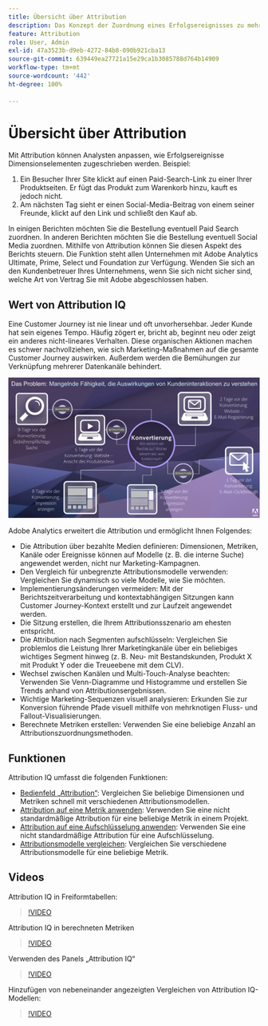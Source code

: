 ```yaml
---
title: Übersicht über Attribution
description: Das Konzept der Zuordnung eines Erfolgsereignisses zu mehreren Dimensionselementen.
feature: Attribution
role: User, Admin
exl-id: 47a3523b-d9eb-4272-84b8-090b921cba13
source-git-commit: 639449ea27721a15e29ca1b3085788d764b14909
workflow-type: tm+mt
source-wordcount: '442'
ht-degree: 100%

---
```


# Übersicht über Attribution

Mit Attribution können Analysten anpassen, wie Erfolgsereignisse Dimensionselementen zugeschrieben werden. Beispiel:

1. Ein Besucher Ihrer Site klickt auf einen Paid-Search-Link zu einer Ihrer Produktseiten. Er fügt das Produkt zum Warenkorb hinzu, kauft es jedoch nicht.
2. Am nächsten Tag sieht er einen Social-Media-Beitrag von einem seiner Freunde, klickt auf den Link und schließt den Kauf ab.

In einigen Berichten möchten Sie die Bestellung eventuell Paid Search zuordnen. In anderen Berichten möchten Sie die Bestellung eventuell Social Media zuordnen. Mithilfe von Attribution können Sie diesen Aspekt des Berichts steuern. Die Funktion steht allen Unternehmen mit Adobe Analytics Ultimate, Prime, Select und Foundation zur Verfügung. Wenden Sie sich an den Kundenbetreuer Ihres Unternehmens, wenn Sie sich nicht sicher sind, welche Art von Vertrag Sie mit Adobe abgeschlossen haben.

## Wert von Attribution IQ

Eine Customer Journey ist nie linear und oft unvorhersehbar. Jeder Kunde hat sein eigenes Tempo. Häufig zögert er, bricht ab, beginnt neu oder zeigt ein anderes nicht-lineares Verhalten. Diese organischen Aktionen machen es schwer nachvollziehen, wie sich Marketing-Maßnahmen auf die gesamte Customer Journey auswirken. Außerdem werden die Bemühungen zur Verknüpfung mehrerer Datenkanäle behindert.

![Attribution IQ-Problem](assets/attribution_iq_problem.png)

Adobe Analytics erweitert die Attribution und ermöglicht Ihnen Folgendes:

* Die Attribution über bezahlte Medien definieren: Dimensionen, Metriken, Kanäle oder Ereignisse können auf Modelle (z. B. die interne Suche) angewendet werden, nicht nur Marketing-Kampagnen.
* Den Vergleich für unbegrenzte Attributionsmodelle verwenden: Vergleichen Sie dynamisch so viele Modelle, wie Sie möchten.
* Implementierungsänderungen vermeiden: Mit der Berichtszeitverarbeitung und kontextabhängigen Sitzungen kann Customer Journey-Kontext erstellt und zur Laufzeit angewendet werden.
* Die Sitzung erstellen, die Ihrem Attributionsszenario am ehesten entspricht.
* Die Attribution nach Segmenten aufschlüsseln: Vergleichen Sie problemlos die Leistung Ihrer Marketingkanäle über ein beliebiges wichtiges Segment hinweg (z. B. Neu- mit Bestandskunden, Produkt X mit Produkt Y oder die Treueebene mit dem CLV).
* Wechsel zwischen Kanälen und Multi-Touch-Analyse beachten: Verwenden Sie Venn-Diagramme und Histogramme und erstellen Sie Trends anhand von Attributionsergebnissen.
* Wichtige Marketing-Sequenzen visuell analysieren: Erkunden Sie zur Konversion führende Pfade visuell mithilfe von mehrknotigen Fluss- und Fallout-Visualisierungen.
* Berechnete Metriken erstellen: Verwenden Sie eine beliebige Anzahl an Attributionszuordnungsmethoden.

## Funktionen

Attribution IQ umfasst die folgenden Funktionen:

* [Bedienfeld „Attribution“](../c-panels/attribution.md): Vergleichen Sie beliebige Dimensionen und Metriken schnell mit verschiedenen Attributionsmodellen.
* [Attribution auf eine Metrik anwenden](../visualizations/freeform-table/column-row-settings/column-settings.md): Verwenden Sie eine nicht standardmäßige Attribution für eine beliebige Metrik in einem Projekt.
* [Attribution auf eine Aufschlüsselung anwenden](../components/dimensions/t-breakdown-fa.md): Verwenden Sie eine nicht standardmäßige Attribution für eine Aufschlüsselung.
* [Attributionsmodelle vergleichen](../components/apply-create-metrics.md): Vergleichen Sie verschiedene Attributionsmodelle für eine beliebige Metrik.

## Videos

Attribution IQ in Freiformtabellen:

>[!VIDEO](https://video.tv.adobe.com/v/23136/?quality=12)

Attribution IQ in berechneten Metriken

>[!VIDEO](https://video.tv.adobe.com/v/23140/?quality=12)

Verwenden des Panels „Attribution IQ“

>[!VIDEO](https://video.tv.adobe.com/v/23139/?quality=12)

Hinzufügen von nebeneinander angezeigten Vergleichen von Attribution IQ-Modellen:

>[!VIDEO](https://video.tv.adobe.com/v/23651/?quality=12)

